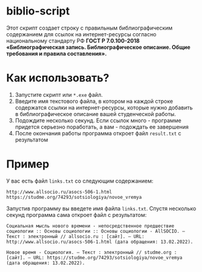 # biblio-script
Этот скрипт создает строку с правильным библиографическим содержанием для ссылок на интернет-ресурсы согласно национальному стандарту РФ **ГОСТ Р 7.0.100-2018 «Библиографическая запись. Библиографическое описание. Общие требования и правила составления».**

# Как использовать?
1. Запустите скрипт или `*.exe` файл.
2. Введите имя текстового файла, в котором на каждой строке содержатся ссылки на интернет-ресурсы, которые нужно добавить в библиографическое описание вашей студенческой работы.
3. Подождите несколько секунд. Если ссылок много - программе придется серьезно поработать, а вам - подождать ее завершения
4. После окончания работы программа откроет файл `result.txt` с результатом

# Пример
У вас есть файл `links.txt` со следующим содержанием:
```
http://www.allsocio.ru/asocs-506-1.html
https://studme.org/74293/sotsiologiya/novoe_vremya
```

Запустив программу вы введете имя файла `links.txt`. Спустя несколько секунд программа сама откроет файл с результатом:
```
Социальная мысль нового времени - непосредственное предшествие социологии :: Основы социологии :: Основы социологии - AllSOCIO. — Текст : электронный // allsocio.ru : [сайт]. — URL: http://www.allsocio.ru/asocs-506-1.html (дата обращения: 13.02.2022).

Новое время - Социология. — Текст : электронный // studme.org : [сайт]. — URL: https://studme.org/74293/sotsiologiya/novoe_vremya (дата обращения: 13.02.2022).
```
